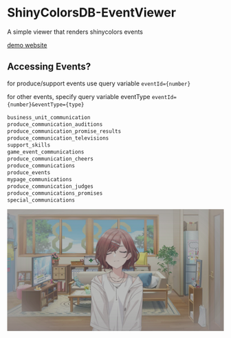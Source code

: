 # ShinyColorsDB-EventViewer
A simple viewer that renders shinycolors events

[demo website](https://event.shinycolors.moe/?eventId=202100711)

## Accessing Events?

for produce/support events use query variable `eventId={number}`

for other events, specify query variable eventType `eventId={number}&eventType={type}`

    business_unit_communication
    produce_communication_auditions
    produce_communication_promise_results
    produce_communication_televisions
    support_skills
    game_event_communications
    produce_communication_cheers
    produce_communications
    produce_events
    mypage_communications
    produce_communication_judges
    produce_communications_promises
    special_communications

![](./assets/demo.png)
